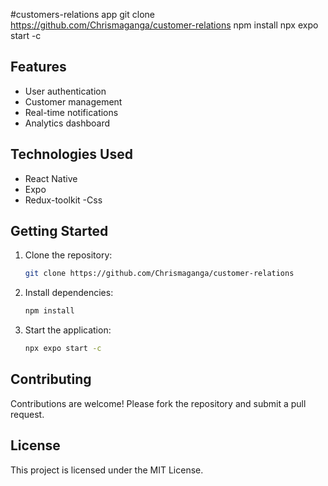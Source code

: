 #customers-relations app
git clone https://github.com/Chrismaganga/customer-relations
npm install
npx expo start -c
## Features

- User authentication
- Customer management
- Real-time notifications
- Analytics dashboard

## Technologies Used

- React Native
- Expo
- Redux-toolkit
-Css

## Getting Started

1. Clone the repository:
    ```sh
    git clone https://github.com/Chrismaganga/customer-relations
    ```
2. Install dependencies:
    ```sh
    npm install
    ```
3. Start the application:
    ```sh
    npx expo start -c
    ```

## Contributing

Contributions are welcome! Please fork the repository and submit a pull request.

## License

This project is licensed under the MIT License.